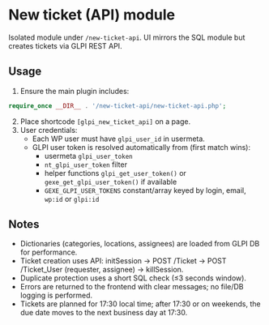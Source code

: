 # New ticket (API) module

Isolated module under `/new-ticket-api`. UI mirrors the SQL module but creates tickets via GLPI REST API.

## Usage

1. Ensure the main plugin includes:
```php
require_once __DIR__ . '/new-ticket-api/new-ticket-api.php';
```
2. Place shortcode `[glpi_new_ticket_api]` on a page.
3. User credentials:
   - Each WP user must have `glpi_user_id` in usermeta.
   - GLPI user token is resolved automatically from (first match wins):
     - usermeta `glpi_user_token`
     - `nt_glpi_user_token` filter
     - helper functions `glpi_get_user_token()` or `gexe_get_glpi_user_token()` if available
     - `GEXE_GLPI_USER_TOKENS` constant/array keyed by login, email, `wp:id` or `glpi:id`

## Notes
- Dictionaries (categories, locations, assignees) are loaded from GLPI DB for performance.
- Ticket creation uses API: initSession → POST /Ticket → POST /Ticket_User (requester, assignee) → killSession.
- Duplicate protection uses a short SQL check (≤3 seconds window).
- Errors are returned to the frontend with clear messages; no file/DB logging is performed.
- Tickets are planned for 17:30 local time; after 17:30 or on weekends, the due date moves to the next business day at 17:30.
